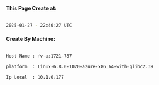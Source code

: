 
   
#### This Page Create at:

```bash

2025-01-27 - 22:40:27 UTC

```

#### Create By Machine:

```bash

Host Name : fv-az1721-787

platform  : Linux-6.8.0-1020-azure-x86_64-with-glibc2.39

Ip Local  : 10.1.0.177

```

